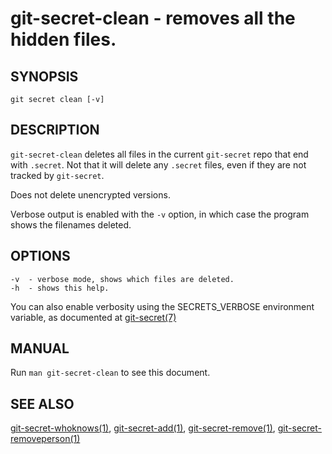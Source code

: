 git-secret-clean - removes all the hidden files.
================================================

## SYNOPSIS

    git secret clean [-v]


## DESCRIPTION
`git-secret-clean` deletes all files in the current `git-secret` repo that end with `.secret`.
Not that it will delete any `.secret` files, even if they are not tracked by `git-secret`. 

Does not delete unencrypted versions.

Verbose output is enabled with the `-v` option, in which case the program shows the filenames
deleted.


## OPTIONS

    -v  - verbose mode, shows which files are deleted.
    -h  - shows this help.

You can also enable verbosity using the SECRETS_VERBOSE environment variable,
as documented at [git-secret(7)](https://git-secret.io/)

## MANUAL

Run `man git-secret-clean` to see this document.


## SEE ALSO

[git-secret-whoknows(1)](https://git-secret.io/git-secret-whoknows), [git-secret-add(1)](https://git-secret.io/git-secret-add),
[git-secret-remove(1)](https://git-secret.io/git-secret-remove), [git-secret-removeperson(1)](https://git-secret.io/git-secret-removeperson)
